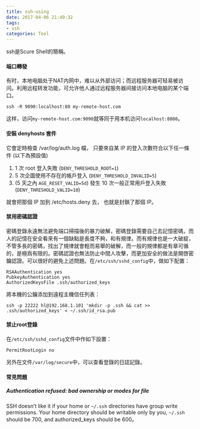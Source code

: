 ```yaml
---
title: ssh-using
date: 2017-04-06 21:49:32
tags:
- ssh
categories: Tool
---
```


ssh是Scure Shell的簡稱。

<!-- more -->

#### 端口轉發

有时，本地电脑处于NAT内网中，难以从外部访问；而远程服务器可轻易被访问。利用远程转发功能，可允许他人通过远程服务器间接访问本地电脑的某个端口。

```shell
ssh -R 9090:localhost:80 my-remote-host.com
```

这样，访问`my-remote-host.com:9090`就等同于用本机访问`localhost:8080`。

#### 安裝 denyhosts 套件

它會定時檢查 /var/log/auth.log 檔， 只要來自某 IP 的登入次數符合以下任一條件 (以下為預設值)

1. 1 次 root 登入失敗 (`DENY_THRESHOLD_ROOT=1`)
2. 5 次企圖使用不存在的帳戶登入 (`DENY_THRESHOLD_INVALID=5`)
3. (5 天之內 `AGE_RESET_VALID=5d`) 發生 10 次一般正常用戶登入失敗 (`DENY_THRESHOLD_VALID=10`)

就會把那個 IP 加到 /etc/hosts.deny 去， 也就是封鎖了那個 IP。

#### 禁用密碼認證

密碼登錄永遠無法避免端口掃描後的暴力破解，密碼登錄需要自己去記憶密碼，而人的記憶在安全看來有一個缺點是長度不夠，和有規律。而有規律也是一大破綻，不管多長的密碼，找出了規律就會輕而易舉的破解，而一般的規律都是有章可循的，是極爲有限的。密碼認證也無法防止中間人攻擊，而更加安全的做法是開啓密鑰認證。可以很好的避免上述問題。在`/etc/ssh/sshd_config`中，做如下配置：

```shell
RSAAuthentication yes
PubkeyAuthentication yes
AuthorizedKeysFile .ssh/authorized_keys
```

將本機的公鑰添加到遠程主機信任列表：

```shell
ssh -p 22222 hl@192.168.1.101 'mkdir -p .ssh && cat >> .ssh/authorized_keys' < ~/.ssh/id_rsa.pub
```

#### 禁止root登錄

在`/etc/ssh/sshd_config`文件中作如下設置：

```shell
PermitRootLogin no
```

另外在文件`/var/log/secure`中，可以查看登錄的日誌記錄。

#### 常見問題

##### Authentication refused: bad ownership or modes for file

SSH doesn’t like it if your home or `~/.ssh` directories have group write permissions. Your home directory should be writable only by you, `~/.ssh` should be 700, and authorized_keys should be 600。











